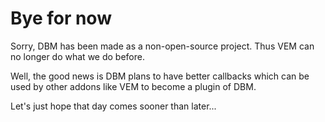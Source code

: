 Bye for now
=================

Sorry, DBM has been made as a non-open-source project. Thus VEM can no longer do what we do before. 

Well, the good news is DBM plans to have better callbacks which can be used by other addons like VEM to become a plugin of DBM. 

Let's just hope that day comes sooner than later...
